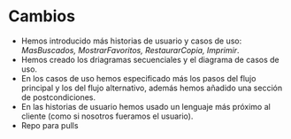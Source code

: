 Cambios
=======

+  Hemos introducido más historias de usuario y casos de uso: *MasBuscados, MostrarFavoritos, RestaurarCopia, Imprimir*.
+  Hemos creado los driagramas secuenciales y el diagrama de casos de uso.
+  En los casos de uso hemos especificado más los pasos del flujo principal y los del flujo alternativo, además hemos añadido una sección de postcondiciones.
+  En las historias de usuario hemos usado un lenguaje más próximo al cliente (como si nosotros fueramos el usuario).
+  Repo para pulls
